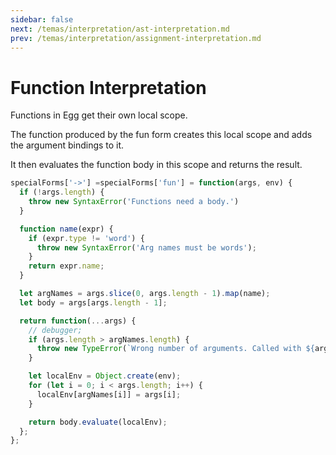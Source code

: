 ```yaml
---
sidebar: false
next: /temas/interpretation/ast-interpretation.md
prev: /temas/interpretation/assignment-interpretation.md
---
```

# Function Interpretation

Functions in Egg get their own local scope. 

The function produced by the fun form creates this local scope and adds the argument bindings to it. 

It then evaluates the function body in this scope and returns the result.

```js
specialForms['->'] =specialForms['fun'] = function(args, env) {
  if (!args.length) {
    throw new SyntaxError('Functions need a body.')
  }

  function name(expr) {
    if (expr.type != 'word') {
      throw new SyntaxError('Arg names must be words');
    }
    return expr.name;
  }

  let argNames = args.slice(0, args.length - 1).map(name);
  let body = args[args.length - 1];

  return function(...args) {
    // debugger;
    if (args.length > argNames.length) {
      throw new TypeError(`Wrong number of arguments. Called with ${args.length} arguments and declared ${argNames.length} parameters`);
    }

    let localEnv = Object.create(env);
    for (let i = 0; i < args.length; i++) {
      localEnv[argNames[i]] = args[i];
    }

    return body.evaluate(localEnv);
  };
};
```



